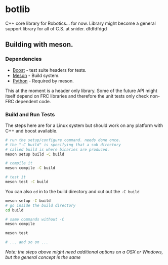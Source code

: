 # botlib

C++ core library for Robotics... for now.  Library might become a general support library for all of C.S. at snider.
dfdfdfdgd
## Building with meson.

### Dependencies
* [Boost](https://boost.org) - test suite headers for tests.
* [Meson](https://mesonbuild.com) - Build system.
* [Python](https://www.python.org/) - Required by meson.

This at the moment is a header only library. Some of the future API might itself depend on FRC libraries and therefore the unit tests only check non-FRC dependent code.

### Build and Run Tests
The steps here are for a Linux system but should work on any platform with C++ and boost available.

```bash
# run the setup/configure command. needs done once.
# the "-C build" is specifying that a sub directory
# called build is where binaries are produced.
meson setup build -C build

# compile it
meson compile -C build

# test it
meson test -C build
```

You can also `cd` in to the build directory and cut out the `-C build`

```bash
meson setup -C build
# go inside the build directory
cd build

# same commands without -C
meson compile

meson test

# ... and so on ...
```

_Note: the steps above might need additional options on a OSX or Windows, but the general concept is the same_
